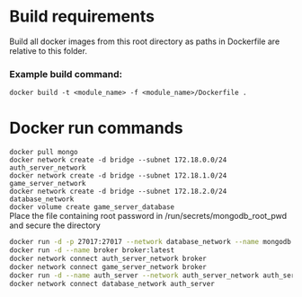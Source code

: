# Build requirements
Build all docker images from this root directory as paths in Dockerfile are relative to this folder.  
### Example build command:
``docker build -t <module_name> -f <module_name>/Dockerfile .``

# Docker run commands
``docker pull mongo``  
``docker network create -d bridge --subnet 172.18.0.0/24 auth_server_network``  
``docker network create -d bridge --subnet 172.18.1.0/24 game_server_network``  
``docker network create -d bridge --subnet 172.18.2.0/24 database_network``  
``docker volume create game_server_database``  
Place the file containing root password in /run/secrets/mongodb_root_pwd and secure the directory  
```bash
docker run -d -p 27017:27017 --network database_network --name mongodb -v game_server_database:/data/db -e MONGODB_INITDB_ROOT_USERNAME=game_server_root_user -e MONGODB_INITDB_ROOT_PASSWORD_FILE=/run/secrets/mongodb_root_pwd mongo:latest
docker run -d --name broker broker:latest
docker network connect auth_server_network broker
docker network connect game_server_network broker
docker run -d --name auth_server --network auth_server_network auth_server:latest
docker network connect database_network auth_server
```

